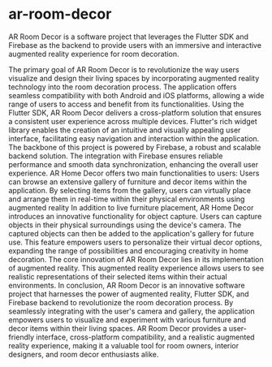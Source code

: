 # ar-room-decor
AR Room Decor is a software project that leverages the Flutter SDK and Firebase as the backend to provide users with an immersive and interactive augmented reality experience for room decoration. 

The primary goal of AR Room Decor is to revolutionize the way users visualize and design their living spaces by incorporating augmented reality technology into the room decoration process. The application offers seamless compatibility with both Android and iOS platforms, allowing a wide range of users to access and benefit from its functionalities.
Using the Flutter SDK, AR Room Decor delivers a cross-platform solution that ensures a consistent user experience across multiple devices. Flutter's rich widget library enables the creation of an intuitive and visually appealing user interface, facilitating easy navigation and interaction within the application. 
The backbone of this project is powered by Firebase, a robust and scalable backend solution. The integration with Firebase ensures reliable performance and smooth data synchronization, enhancing the overall user experience.
AR Home Decor offers two main functionalities to users: Users can browse an extensive gallery of furniture and decor items within the application. By selecting items from the gallery, users can virtually place and arrange them in real-time within their physical environments using augmented reality
In addition to live furniture placement, AR Home Decor introduces an innovative functionality for object capture. Users can capture objects in their physical surroundings using the device's camera. The captured objects can then be added to the application's gallery for future use. This feature empowers users to personalize their virtual decor options, expanding the range of possibilities and encouraging creativity in home decoration.
The core innovation of AR Room Decor lies in its implementation of augmented reality. This augmented reality experience allows users to see realistic representations of their selected items within their actual environments.
In conclusion, AR Room Decor is an innovative software project that harnesses the power of augmented reality, Flutter SDK, and Firebase backend to revolutionize the room decoration process. By seamlessly integrating with the user's camera and gallery, the application empowers users to visualize and experiment with various furniture and decor items within their living spaces. AR Room Decor provides a user-friendly interface, cross-platform compatibility, and a realistic augmented reality experience, making it a valuable tool for room owners, interior designers, and room decor enthusiasts alike.
